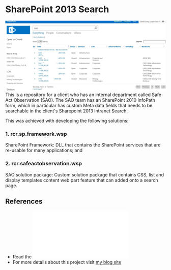 # SharePoint 2013 Search
![Sharepoint 2013 Enterprise Search](Background.png)
This is a repository for a client who has an internal department called Safe Act Observation (SAO).
The SAO team has an SharePoint 2010 InfoPath form, which in particular has custom Meta data fields that needs to be searchable in the client's Sharepoint 2013 intranet Search. 

This was achieved with developing the following solutions:
### 1. rcr.sp.framework.wsp
SharePoint Framework: DLL that contains the SharePoint services that are re-usable for many applications; and

### 2. rcr.safeactobservation.wsp
SAO solution package: Custom solution package that contains CSS, list and display templates content web part feature that can added onto a search page.

## References
- Read the ![As-Built documentation](SAO-AsBuilt.pdf)
- For more details about this project visit [my blog site](https://davidliong.wordpress.com/case-studies/enterprise-search/)
